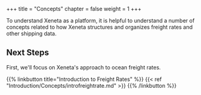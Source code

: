 +++
title = "Concepts"
chapter = false
weight = 1
+++

To understand Xeneta as a platform, it is helpful to understand a number of concepts related to how Xeneta structures and organizes freight rates and other shipping data. 

## Next Steps

First, we'll focus on Xeneta's approach to ocean freight rates.

{{% linkbutton title="Introduction to Freight Rates" %}} {{< ref "Introduction/Concepts/introfreightrate.md" >}} {{% /linkbutton %}}

<div style="clear:both"/>

